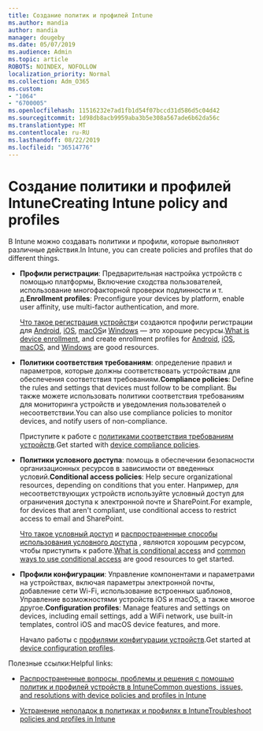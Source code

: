 ```yaml
---
title: Создание политик и профилей Intune
ms.author: mandia
author: mandia
manager: dougeby
ms.date: 05/07/2019
ms.audience: Admin
ms.topic: article
ROBOTS: NOINDEX, NOFOLLOW
localization_priority: Normal
ms.collection: Adm_O365
ms.custom:
- "1064"
- "6700005"
ms.openlocfilehash: 11516232e7ad1fb1d54f07bccd31d586d5c04d42
ms.sourcegitcommit: 1d98db8acb9959aba3b5e308a567ade6b62da56c
ms.translationtype: MT
ms.contentlocale: ru-RU
ms.lasthandoff: 08/22/2019
ms.locfileid: "36514776"
---
```

# <a name="creating-intune-policy-and-profiles"></a><span data-ttu-id="93e91-102">Создание политики и профилей Intune</span><span class="sxs-lookup"><span data-stu-id="93e91-102">Creating Intune policy and profiles</span></span>

<span data-ttu-id="93e91-103">В Intune можно создавать политики и профили, которые выполняют различные действия.</span><span class="sxs-lookup"><span data-stu-id="93e91-103">In Intune, you can create policies and profiles that do different things.</span></span>

- <span data-ttu-id="93e91-104">**Профили регистрации**: Предварительная настройка устройств с помощью платформы, Включение сходства пользователей, использование многофакторной проверки подлинности и т. д.</span><span class="sxs-lookup"><span data-stu-id="93e91-104">**Enrollment profiles**: Preconfigure your devices by platform, enable user affinity, use multi-factor authentication, and more.</span></span>

  <span data-ttu-id="93e91-105">[Что такое регистрация устройств](https://docs.microsoft.com/intune/device-enrollment)и создаются профили регистрации для [Android](https://docs.microsoft.com/intune/android-enroll), [iOS](https://docs.microsoft.com/intune/ios-enroll), [macOS](https://docs.microsoft.com/intune/macos-enroll)и [Windows](https://docs.microsoft.com/intune/windows-enrollment-methods) — это хорошие ресурсы.</span><span class="sxs-lookup"><span data-stu-id="93e91-105">[What is device enrollment](https://docs.microsoft.com/intune/device-enrollment), and create enrollment profiles for [Android](https://docs.microsoft.com/intune/android-enroll), [iOS](https://docs.microsoft.com/intune/ios-enroll), [macOS](https://docs.microsoft.com/intune/macos-enroll), and [Windows](https://docs.microsoft.com/intune/windows-enrollment-methods) are good resources.</span></span>

- <span data-ttu-id="93e91-106">**Политики соответствия требованиям**: определение правил и параметров, которые должны соответствовать устройствам для обеспечения соответствия требованиям.</span><span class="sxs-lookup"><span data-stu-id="93e91-106">**Compliance policies**: Define the rules and settings that devices must follow to be compliant.</span></span> <span data-ttu-id="93e91-107">Вы также можете использовать политики соответствия требованиям для мониторинга устройств и уведомления пользователей о несоответствии.</span><span class="sxs-lookup"><span data-stu-id="93e91-107">You can also use compliance policies to monitor devices, and notify users of non-compliance.</span></span>

  <span data-ttu-id="93e91-108">Приступите к работе с [политиками соответствия требованиям устройств](https://docs.microsoft.com/intune/device-compliance-get-started).</span><span class="sxs-lookup"><span data-stu-id="93e91-108">Get started with [device compliance policies](https://docs.microsoft.com/intune/device-compliance-get-started).</span></span>
- <span data-ttu-id="93e91-109">**Политики условного доступа**: помощь в обеспечении безопасности организационных ресурсов в зависимости от введенных условий.</span><span class="sxs-lookup"><span data-stu-id="93e91-109">**Conditional access policies**: Help secure organizational resources, depending on conditions that you enter.</span></span> <span data-ttu-id="93e91-110">Например, для несоответствующих устройств используйте условный доступ для ограничения доступа к электронной почте и SharePoint.</span><span class="sxs-lookup"><span data-stu-id="93e91-110">For example, for devices that aren't compliant, use conditional access to restrict access to email and SharePoint.</span></span>

  <span data-ttu-id="93e91-111">[Что такое условный доступ](https://docs.microsoft.com/intune/conditional-access) и [распространенные способы использования условного доступа](https://docs.microsoft.com/intune/conditional-access-intune-common-ways-use) , являются хорошим ресурсом, чтобы приступить к работе.</span><span class="sxs-lookup"><span data-stu-id="93e91-111">[What is conditional access](https://docs.microsoft.com/intune/conditional-access) and [common ways to use conditional access](https://docs.microsoft.com/intune/conditional-access-intune-common-ways-use) are good resources to get started.</span></span>

- <span data-ttu-id="93e91-112">**Профили конфигурации**: Управление компонентами и параметрами на устройствах, включая параметры электронной почты, добавление сети Wi-Fi, использование встроенных шаблонов, Управление возможностями устройств iOS и macOS, а также многое другое.</span><span class="sxs-lookup"><span data-stu-id="93e91-112">**Configuration profiles**: Manage features and settings on devices, including email settings, add a WiFi network, use built-in templates, control iOS and macOS device features, and more.</span></span>

  <span data-ttu-id="93e91-113">Начало работы с [профилями конфигурации устройств](https://docs.microsoft.com/intune/device-profiles).</span><span class="sxs-lookup"><span data-stu-id="93e91-113">Get started at [device configuration profiles](https://docs.microsoft.com/intune/device-profiles).</span></span>

<span data-ttu-id="93e91-114">Полезные ссылки:</span><span class="sxs-lookup"><span data-stu-id="93e91-114">Helpful links:</span></span>

- [<span data-ttu-id="93e91-115">Распространенные вопросы, проблемы и решения с помощью политик и профилей устройств в Intune</span><span class="sxs-lookup"><span data-stu-id="93e91-115">Common questions, issues, and resolutions with device policies and profiles in Intune</span></span>](https://docs.microsoft.com/intune/device-profile-troubleshoot)

- [<span data-ttu-id="93e91-116">Устранение неполадок в политиках и профилях в Intune</span><span class="sxs-lookup"><span data-stu-id="93e91-116">Troubleshoot policies and profiles in Intune</span></span>](https://docs.microsoft.com/intune/troubleshoot-policies-in-microsoft-intune)

